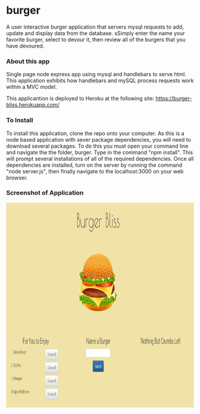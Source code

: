 # burger
A user interactive burger application that servers mysql requests to add,  update and display data from the database. sSimply enter the name your favorite burger, select to devour it, then review all of the burgers that you have devoured.


### About this app
Single page node express app using mysql and handlebars to serve html. This application exhibits how handlebars and mySQL process requests work within a MVC model.

This applicantion is deployed to Heroku at the following site: https://burger-bliss.herokuapp.com/

### To Install
To install this application, clone the repo onto your computer. As this is a node based application with sever package dependencies, you will need to download several packages. To do this you must open your command line and navigate the the folder, burger. Type in the command "npm install". This will prompt several installations of all of the required dependencies. Once all dependencies are installed, turn on the server by running the command "node server.js", then finally navigate to the localhost:3000 on your web browser.

### Screenshot of Application
<img class="auth-image" src="./public/assets/images/burgerbliss.png" alt="Hamburger" height="550" width="880">